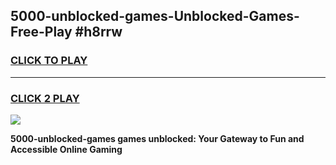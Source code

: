 
## 5000-unblocked-games-Unblocked-Games-Free-Play #h8rrw
<h3>
<a href="https://us.freeplayer.one?title=5000-unblocked-games&ref=9M">CLICK TO PLAY</a></h3>
<hr>

<h3>
<a href="https://us.freeplayer.one?title=5000-unblocked-games&ref=9M">CLICK 2 PLAY</a>
  
</h3>

<a href="https://us.freeplayer.one?title=5000-unblocked-games&ref=9M"><img src="https://clearcache.store/games.png"></a>


**5000-unblocked-games games unblocked: Your Gateway to Fun and Accessible Online Gaming**
